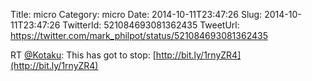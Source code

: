 Title: micro
Category: micro
Date: 2014-10-11T23:47:26
Slug: 2014-10-11T23:47:26
TwitterId: 521084693081362435
TweetUrl: https://twitter.com/mark_philpot/status/521084693081362435

RT [@Kotaku](https://twitter.com/Kotaku): This has got to stop: [http://bit.ly/1rnyZR4](http://bit.ly/1rnyZR4)
